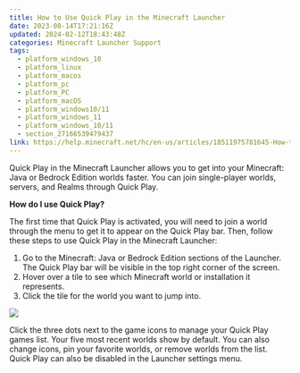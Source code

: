 ```yaml
---
title: How to Use Quick Play in the Minecraft Launcher
date: 2023-08-14T17:21:16Z
updated: 2024-02-12T18:43:48Z
categories: Minecraft Launcher Support
tags:
  - platform_windows_10
  - platform_linux
  - platform_macos
  - platform_pc
  - platform_PC
  - platform_macOS
  - platform_windows10/11
  - platform_windows_11
  - platform_windows_10/11
  - section_27166539479437
link: https://help.minecraft.net/hc/en-us/articles/18511975781645-How-to-Use-Quick-Play-in-the-Minecraft-Launcher
---
```


Quick Play in the Minecraft Launcher allows you to get into your Minecraft: Java or Bedrock Edition worlds faster. You can join single-player worlds, servers, and Realms through Quick Play.

**How do I use Quick Play?**

The first time that Quick Play is activated, you will need to join a world through the menu to get it to appear on the Quick Play bar. Then, follow these steps to use Quick Play in the Minecraft Launcher:

1.  Go to the Minecraft: Java or Bedrock Edition sections of the Launcher. The Quick Play bar will be visible in the top right corner of the screen.
2.  Hover over a tile to see which Minecraft world or installation it represents.
3.  Click the tile for the world you want to jump into.

![](https://minecrafthelp.zendesk.com/hc/article_attachments/24065584739469)

Click the three dots next to the game icons to manage your Quick Play games list. Your five most recent worlds show by default. You can also change icons, pin your favorite worlds, or remove worlds from the list. Quick Play can also be disabled in the Launcher settings menu.
